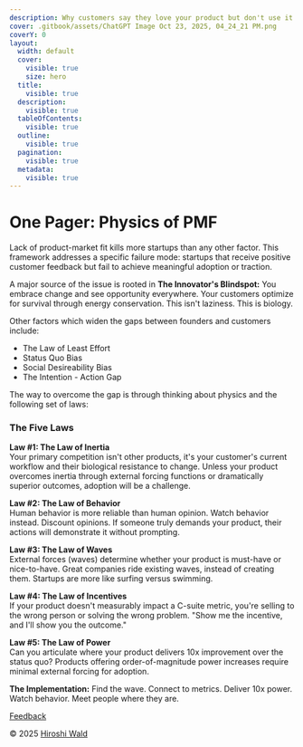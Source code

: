 ```yaml
---
description: Why customers say they love your product but don't use it.
cover: .gitbook/assets/ChatGPT Image Oct 23, 2025, 04_24_21 PM.png
coverY: 0
layout:
  width: default
  cover:
    visible: true
    size: hero
  title:
    visible: true
  description:
    visible: true
  tableOfContents:
    visible: true
  outline:
    visible: true
  pagination:
    visible: true
  metadata:
    visible: true
---
```


# One Pager: Physics of PMF

Lack of product-market fit kills more startups than any other factor. This framework addresses a specific failure mode: startups that receive positive customer feedback but fail to achieve meaningful adoption or traction.&#x20;

A major source of the issue is rooted in **The Innovator's Blindspot:** You embrace change and see opportunity everywhere. Your customers optimize for survival through energy conservation. This isn't laziness. This is biology.

Other factors which widen the gaps between founders and customers include:&#x20;

* &#x20;The Law of Least Effort
* Status Quo Bias
* Social Desireability Bias
* The Intention - Action Gap

The way to overcome the gap is through thinking about physics and the following set of laws:

### The Five Laws

**Law #1: The Law of Inertia**\
Your primary competition isn't other products, it's your customer's current workflow and their biological resistance to change. Unless your product overcomes inertia through external forcing functions or dramatically superior outcomes, adoption will be a challenge.

**Law #2: The Law of Behavior**\
Human behavior is more reliable than human opinion. Watch behavior instead. Discount opinions. If someone truly demands your product, their actions will demonstrate it without prompting.

**Law #3: The Law of Waves**\
External forces (waves) determine whether your product is must-have or nice-to-have. Great companies ride existing waves, instead of creating them. Startups are more like surfing versus swimming.

**Law #4: The Law of Incentives**\
If your product doesn't measurably impact a C-suite metric, you're selling to the wrong person or solving the wrong problem. "Show me the incentive, and I'll show you the outcome."

**Law #5: The Law of Power**\
Can you articulate where your product delivers 10x improvement over the status quo? Products offering order-of-magnitude power increases require minimal external forcing for adoption.

**The Implementation:** Find the wave. Connect to metrics. Deliver 10x power. Watch behavior. Meet people where they are.

[Feedback](https://forms.gle/YpfzMKBTSTjisAz97)

© 2025 [Hiroshi Wald](https://www.google.com/url?q=https://www.linkedin.com/in/hiroshiwald/\&sa=D\&source=editors\&ust=1761262015374424\&usg=AOvVaw3fOapmQrvsbIxMPzl-3rNN)
